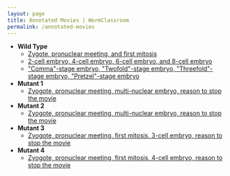 ```yaml
---
layout: page
title: Annotated Movies | WormClassroom
permalink: /annotated-movies
---
```

-   **Wild Type**
    -   [Zygote, pronuclear meeting, and first
        mitosis](wild-type-zygote-first-mitosis)
    -   [2-cell embryo, 4-cell embryo, 6-cell embryo, and 8-cell
        embryo](wild-type-2-8-cell-embryo)
    -   [\"Comma\"-stage embryo, \"Twofold\"-stage embryo,
        \"Threefold\"-stage embryo, \"Pretzel\"-stage
        embryo](wild-type-comma-pretzel)
-   **Mutant 1**
    -   [Zyogote, pronuclear meeting, multi-nuclear embryo, reason to
        stop the movie](mutant-1)
-   **Mutant 2**
    -   [Zyogote, pronuclear meeting, multi-nuclear embryo, reason to
        stop the movie](mutant-2)
-   **Mutant 3**
    -   [Zyogote, pronuclear meeting, first mitosis, 3-cell embryo,
        reason to stop the movie](mutant-3)
-   **Mutant 4**
    -   [Zyogote, pronuclear meeting, first mitosis, 4-cell embryo,
        reason to stop the movie](mutant-4)
